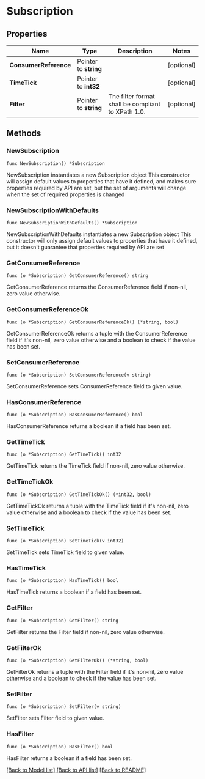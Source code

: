 # Subscription

## Properties

Name | Type | Description | Notes
------------ | ------------- | ------------- | -------------
**ConsumerReference** | Pointer to **string** |  | [optional] 
**TimeTick** | Pointer to **int32** |  | [optional] 
**Filter** | Pointer to **string** | The filter format shall be compliant to XPath 1.0. | [optional] 

## Methods

### NewSubscription

`func NewSubscription() *Subscription`

NewSubscription instantiates a new Subscription object
This constructor will assign default values to properties that have it defined,
and makes sure properties required by API are set, but the set of arguments
will change when the set of required properties is changed

### NewSubscriptionWithDefaults

`func NewSubscriptionWithDefaults() *Subscription`

NewSubscriptionWithDefaults instantiates a new Subscription object
This constructor will only assign default values to properties that have it defined,
but it doesn't guarantee that properties required by API are set

### GetConsumerReference

`func (o *Subscription) GetConsumerReference() string`

GetConsumerReference returns the ConsumerReference field if non-nil, zero value otherwise.

### GetConsumerReferenceOk

`func (o *Subscription) GetConsumerReferenceOk() (*string, bool)`

GetConsumerReferenceOk returns a tuple with the ConsumerReference field if it's non-nil, zero value otherwise
and a boolean to check if the value has been set.

### SetConsumerReference

`func (o *Subscription) SetConsumerReference(v string)`

SetConsumerReference sets ConsumerReference field to given value.

### HasConsumerReference

`func (o *Subscription) HasConsumerReference() bool`

HasConsumerReference returns a boolean if a field has been set.

### GetTimeTick

`func (o *Subscription) GetTimeTick() int32`

GetTimeTick returns the TimeTick field if non-nil, zero value otherwise.

### GetTimeTickOk

`func (o *Subscription) GetTimeTickOk() (*int32, bool)`

GetTimeTickOk returns a tuple with the TimeTick field if it's non-nil, zero value otherwise
and a boolean to check if the value has been set.

### SetTimeTick

`func (o *Subscription) SetTimeTick(v int32)`

SetTimeTick sets TimeTick field to given value.

### HasTimeTick

`func (o *Subscription) HasTimeTick() bool`

HasTimeTick returns a boolean if a field has been set.

### GetFilter

`func (o *Subscription) GetFilter() string`

GetFilter returns the Filter field if non-nil, zero value otherwise.

### GetFilterOk

`func (o *Subscription) GetFilterOk() (*string, bool)`

GetFilterOk returns a tuple with the Filter field if it's non-nil, zero value otherwise
and a boolean to check if the value has been set.

### SetFilter

`func (o *Subscription) SetFilter(v string)`

SetFilter sets Filter field to given value.

### HasFilter

`func (o *Subscription) HasFilter() bool`

HasFilter returns a boolean if a field has been set.


[[Back to Model list]](../README.md#documentation-for-models) [[Back to API list]](../README.md#documentation-for-api-endpoints) [[Back to README]](../README.md)


